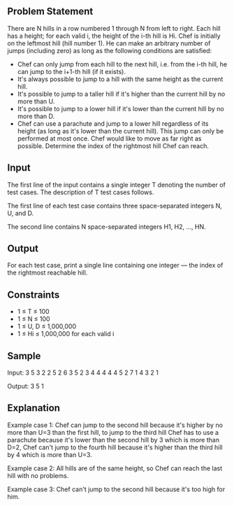## Problem Statement

There are N hills in a row numbered 1 through N from left to right. Each hill has a height; for each valid i, the height of the i-th hill is Hi. Chef is initially on the leftmost hill (hill number 1). He can make an arbitrary number of jumps (including zero) as long as the following conditions are satisfied:

- Chef can only jump from each hill to the next hill, i.e. from the i-th hill, he can jump to the i+1-th hill (if it exists).
- It's always possible to jump to a hill with the same height as the current hill.
- It's possible to jump to a taller hill if it's higher than the current hill by no more than U.
- It's possible to jump to a lower hill if it's lower than the current hill by no more than D.
- Chef can use a parachute and jump to a lower hill regardless of its height (as long as it's lower than the current hill). This jump can only be performed at most once.
Chef would like to move as far right as possible. Determine the index of the rightmost hill Chef can reach.

## Input

The first line of the input contains a single integer T denoting the number of test cases. The description of T test cases follows.

The first line of each test case contains three space-separated integers N, U, and D.

The second line contains N space-separated integers H1, H2, ..., HN.

## Output

For each test case, print a single line containing one integer — the index of the rightmost reachable hill.

## Constraints

- 1 ≤ T ≤ 100
- 1 ≤ N ≤ 100
- 1 ≤ U, D ≤ 1,000,000
- 1 ≤ Hi ≤ 1,000,000 for each valid i

## Sample

Input:
3
5 3 2
2 5 2 6 3
5 2 3
4 4 4 4 4
5 2 7
1 4 3 2 1

Output:
3
5
1

## Explanation

Example case 1: Chef can jump to the second hill because it's higher by no more than U=3 than the first hill, to jump to the third hill Chef has to use a parachute because it's lower than the second hill by 3 which is more than D=2, Chef can't jump to the fourth hill because it's higher than the third hill by 4 which is more than U=3.

Example case 2: All hills are of the same height, so Chef can reach the last hill with no problems.

Example case 3: Chef can't jump to the second hill because it's too high for him.
